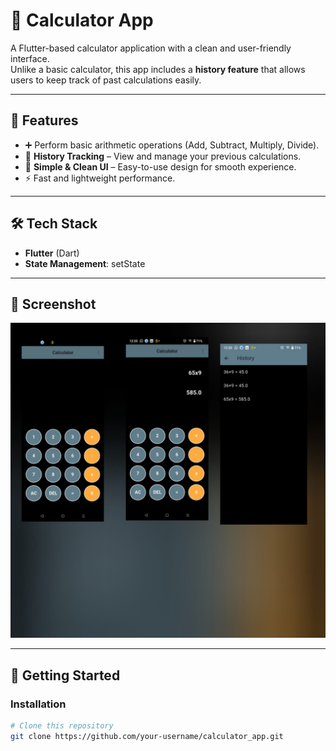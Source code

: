 # 🧮 Calculator App

A Flutter-based calculator application with a clean and user-friendly interface.  
Unlike a basic calculator, this app includes a **history feature** that allows users to keep track of past calculations easily.

---

## 🚀 Features
- ➕ Perform basic arithmetic operations (Add, Subtract, Multiply, Divide).  
- 📝 **History Tracking** – View and manage your previous calculations.  
- 📱 **Simple & Clean UI** – Easy-to-use design for smooth experience.  
- ⚡ Fast and lightweight performance.  

---

## 🛠️ Tech Stack
- **Flutter** (Dart)  
- **State Management**: setState 

---

## 📸 Screenshot

![Calculator App](screenshots/demo_image.jpg)

---

## 📂 Getting Started

### Installation
```bash
# Clone this repository
git clone https://github.com/your-username/calculator_app.git